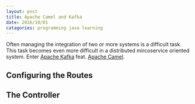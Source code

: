 ```yaml
---
layout: post
title: Apache Camel and Kafka
date: 2016/10/01
catagories: programming java learning
---
```


Often managing the integration of two or more systems is a difficult task. This task becomes even more difficult in a distributed mircoservice oriented system. Enter [Apache Kafka](http://kafka.apache.org) feat. [Apache Camel](http://camel.apache.org).

## Configuring the Routes

<script src="https://gist.github.com/skylerto/f1c91e91be05399a8371194a031a35eb.js"></script>

## The Controller

<script src="https://gist.github.com/skylerto/4f8feaaa2a2effd3219b3de56e7b7649.js"></script>
